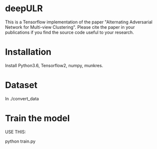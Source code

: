 # deepULR
This is a Tensorflow implementation of the paper "Alternating Adversarial Network for Multi-view Clustering". Please cite the paper in your publications if you find the source code useful to your research.

# Installation
Install Python3.6, Tensorflow2, numpy, munkres.

# Dataset
In ./convert_data

# Train the model
USE THIS:

python train.py

